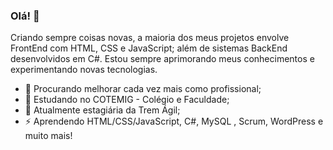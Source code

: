 ### Olá! 👋
Criando sempre coisas novas, a maioria dos meus projetos envolve FrontEnd com HTML, CSS e JavaScript; além de sistemas BackEnd desenvolvidos em C#. Estou sempre aprimorando meus conhecimentos e experimentando novas tecnologias.


- 👀 Procurando melhorar cada vez mais como profissional;
- 🌱 Estudando no COTEMIG - Colégio e Faculdade;
- 💞️ Atualmente estagiária da Trem Ágil;
- ⚡ Aprendendo HTML/CSS/JavaScript, C#, MySQL , Scrum, WordPress e muito mais!

<!---
marinavasc/marinavasc is a ✨ special ✨ repository because its `README.md` (this file) appears on your GitHub profile.
You can click the Preview link to take a look at your changes.
--->
